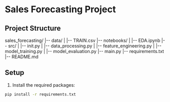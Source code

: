 # Sales Forecasting Project

## Project Structure
sales_forecasting/
|-- data/
| |-- TRAIN.csv
|-- notebooks/
| |-- EDA.ipynb
|-- src/
| |-- init.py
| |-- data_processing.py
| |-- feature_engineering.py
| |-- model_training.py
| |-- model_evaluation.py
|-- main.py
|-- requirements.txt
|-- README.md


## Setup

1. Install the required packages:
```sh
pip install -r requirements.txt
